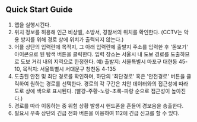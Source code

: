 ## Quick Start Guide

1. 앱을 실행시킨다.
2. 위치 정보를 허용해 인근 비상벨, 소방서, 경찰서의 위치를 확인한다. (CCTV는 악용 방지를 위해 경로 상에 위치가 출력되지 않는다.)
3. 어플 상단의 입력란에 목적지, 그 아래 입력란에 출발지 주소를 입력한 후 '돋보기' 아이콘으로 된 탐색 버튼을 클릭한다. 입력 장소는 서울시 내 도보 경로를 도출하므로 도보 거리 내의 지역으로 한정한다.
   예) 출발지: 서울특별시 마포구 대현동 45-10, 목적지: 서울특별시 서대문구 창천동 4-135
5. 도출된 안전 및 최단 경로를 확인하며, 하단의 '최단경로' 혹은 '안전경로' 버튼을 클릭하여 원하는 경로를 선택한다.
   경로의 각 구간은 치안 데이터와의 접근성에 따라 도로 상에 색으로 표시된다. (빨강-주황-노랑-초록-파랑 순으로 접근성이 높아진다.) 
7. 경로를 따라 이동하는 중 위험 상황 발생시 핸드폰을 흔들어 경보음을 송출한다.
8. 필요시 우측 상단의 긴급 전화 버튼을 이용하여 112에 긴급 신고를 할 수 있다. 
